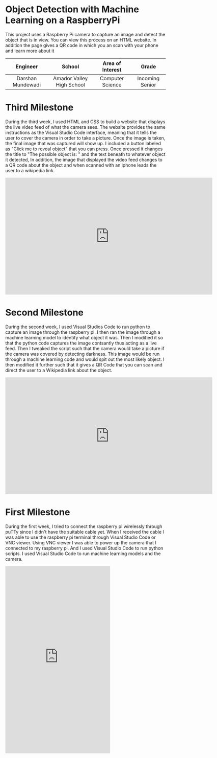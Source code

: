 # Object Detection with Machine Learning on a RaspberryPi
This project uses a Raspberry Pi camera to capture an image and detect the object that is in view. You can view this process on an HTML website. In addition the page gives a QR code in which you an scan with your phone and learn more about it

| **Engineer** | **School** | **Area of Interest** | **Grade** |
|:--:|:--:|:--:|:--:|
| Darshan Mundewadi | Amador Valley High School | Computer Science | Incoming Senior

 # Third Milestone
During the third week, I used HTML and CSS to build a website that displays the live video feed of what the camera sees. The website provides the same instructions as the Visual Studio Code interface, meaning that it tells the user to cover the camera in order to take a picture. Once the image is taken, the final image that was captured will show up. I included a button labeled as "Click me to reveal object" that you can press. Once pressed it changes the title to "The possible object is: " and the text beneath to whatever object it detected, In addition, the image that displayed the video feed changes to a QR code about the object and when scanned with an iphone leads the user to a wikipedia link.

<iframe width="650" height="366" src="https://www.youtube.com/embed/Bn_5lhumlmE" title="Darshan M Milestone 3" frameborder="0" allow="accelerometer; autoplay; clipboard-write; encrypted-media; gyroscope; picture-in-picture" allowfullscreen></iframe>



# Second Milestone
  
During the second week, I used Visual Studios Code to run python to capture an image through the raspberry pi. I then ran the image through a machine learning model to identify what object it was. Then I modified it so that the python code captures the image contsantly thus acting as a live feed. Then I tweaked the script such that the camera would take a picture if the camera was covered by detecting darkness. This image would be run through a machine learning code and would spit out the most likely object. I then modified it further such that it gives a QR Code that you can scan and direct the user to a Wikipedia link about the object.

<iframe width="650" height="366" src="https://www.youtube.com/embed/fwn3j1O4J7I" title="Darshan M Milestone 2" frameborder="0" allow="accelerometer; autoplay; clipboard-write; encrypted-media; gyroscope; picture-in-picture" allowfullscreen></iframe>

# First Milestone
  
During the first week, I tried to connect the raspberry pi wirelessly through puTTy since I didn't have the suitable cable yet. When I received the cable I was able to use the raspberry pi terminal through Visual Studio Code or VNC viewer. Using VNC viewer I was able to power up the camera that I connected to my raspberry pi. And I used Visual Studio Code to run python scripts. I used Visual Studio Code to run machine learning models and the camera.

<iframe width="329" height="586" src="https://www.youtube.com/embed/QS0pTYLp520" title="Darshan M Milestone 1" frameborder="0" allow="accelerometer; autoplay; clipboard-write; encrypted-media; gyroscope; picture-in-picture" allowfullscreen></iframe>

